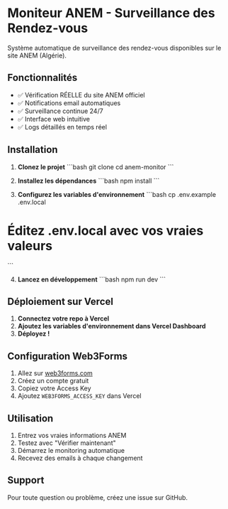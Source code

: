 # Moniteur ANEM - Surveillance des Rendez-vous

Système automatique de surveillance des rendez-vous disponibles sur le site ANEM (Algérie).

## Fonctionnalités

- ✅ Vérification RÉELLE du site ANEM officiel
- ✅ Notifications email automatiques
- ✅ Surveillance continue 24/7
- ✅ Interface web intuitive
- ✅ Logs détaillés en temps réel

## Installation

1. **Clonez le projet**
\`\`\`bash
git clone <votre-repo>
cd anem-monitor
\`\`\`

2. **Installez les dépendances**
\`\`\`bash
npm install
\`\`\`

3. **Configurez les variables d'environnement**
\`\`\`bash
cp .env.example .env.local
# Éditez .env.local avec vos vraies valeurs
\`\`\`

4. **Lancez en développement**
\`\`\`bash
npm run dev
\`\`\`

## Déploiement sur Vercel

1. **Connectez votre repo à Vercel**
2. **Ajoutez les variables d'environnement dans Vercel Dashboard**
3. **Déployez !**

## Configuration Web3Forms

1. Allez sur [web3forms.com](https://web3forms.com)
2. Créez un compte gratuit
3. Copiez votre Access Key
4. Ajoutez `WEB3FORMS_ACCESS_KEY` dans Vercel

## Utilisation

1. Entrez vos vraies informations ANEM
2. Testez avec "Vérifier maintenant"
3. Démarrez le monitoring automatique
4. Recevez des emails à chaque changement

## Support

Pour toute question ou problème, créez une issue sur GitHub.
